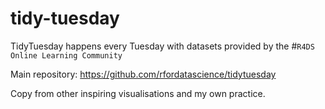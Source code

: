 # tidy-tuesday

TidyTuesday happens every Tuesday with datasets provided by the #`R4DS Online Learning Community`

Main repository: https://github.com/rfordatascience/tidytuesday

Copy from other inspiring visualisations and my own practice.